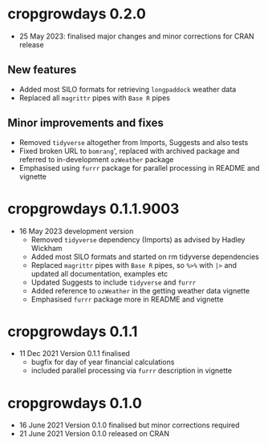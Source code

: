 # cropgrowdays 0.2.0
  * 25 May 2023: finalised major changes and minor corrections for CRAN release
## New features
  * Added most SILO formats for retrieving `longpaddock` weather data
  * Replaced all `magrittr` pipes with `Base R` pipes
## Minor improvements and fixes
  * Removed `tidyverse` altogether from Imports, Suggests and also tests
  * Fixed broken URL to `bomrang`', replaced with archived package and
    referred to in-development `ozWeather` package
  * Emphasised using `furrr` package for parallel processing in README
    and vignette

# cropgrowdays 0.1.1.9003
  * 16 May 2023 development version
	* Removed `tidyverse` dependency (Imports) as advised by Hadley Wickham
    * Added most SILO formats and started on rm tidyverse dependencies
    * Replaced `magrittr` pipes with `Base R` pipes, so `%>%` with `|>` and
      updated all documentation, examples etc
    * Updated Suggests to include `tidyverse` and `furrr`
    * Added reference to `ozWeather` in the getting weather data
      vignette
    * Emphasised `furrr` package more in README and vignette

# cropgrowdays 0.1.1
  * 11 Dec 2021 Version 0.1.1 finalised
    * bugfix for day of year financial calculations
	* included parallel processing via `furrr` description in vignette

# cropgrowdays 0.1.0
  * 16 June 2021 Version 0.1.0 finalised but minor corrections
    required
  * 21 June 2021 Version 0.1.0 released on CRAN
